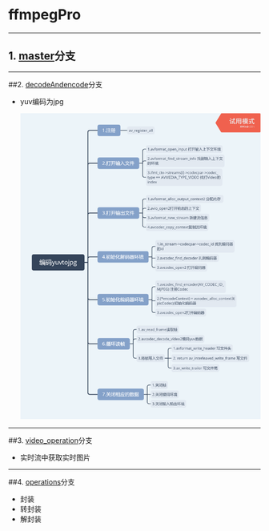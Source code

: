 # ffmpegPro

---

## 1. [master](https://github.com/weisheng2669/ffmpegPro)分支

---

##2. [decodeAndencode](https://github.com/weisheng2669/ffmpegPro/tree/decodeAndencode)分支

+ yuv编码为jpg

  ![编码yuvtojpg.png](编码yuvtojpg.png)

---

##3. [video_operation](https://github.com/weisheng2669/ffmpegPro/tree/video_operation)分支

+ 实时流中获取实时图片

----

##4. [operations](https://github.com/weisheng2669/ffmpegPro/tree/operations)分支

+ 封装
+ 转封装
+ 解封装